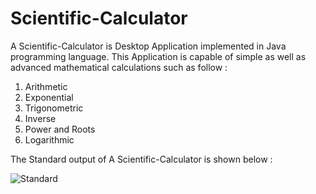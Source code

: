 # Scientific-Calculator
A Scientific-Calculator is Desktop Application implemented in Java programming language.
This Application is capable of simple as well as advanced mathematical calculations such as follow :
1) Arithmetic
2) Exponential
3) Trigonometric 
4) Inverse
5) Power and Roots
6) Logarithmic

The Standard output of A Scientific-Calculator is shown below : 

![Standard](https://user-images.githubusercontent.com/54701889/89544548-e3767b00-d81f-11ea-904e-620c0d80d764.png)
